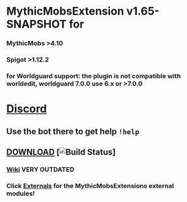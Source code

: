 # MythicMobsExtension v1.65-SNAPSHOT for 
### MythicMobs >4.10 
### Spigot >1.12.2
### for Worldguard support: the plugin is not compatible with worldedit, worldguard 7.0.0 use 6.x or >7.0.0


# [Discord](https://discord.gg/8EfDrnd) <br>
## Use the bot there to get help `!help`


## [DOWNLOAD](http://mc.hackerzlair.org:8080/job/MythicMobsExtension/) [![Build Status](http://mc.hackerzlair.org:8080/job/MythicMobsExtension/badge/icon)] <br>


### [Wiki](https://github.com/BerndiVader/MythicMobsExtension/wiki) VERY OUTDATED
### Click [Externals](https://github.com/BerndiVader/MMExternals) for the MythicMobsExtensions external modules!